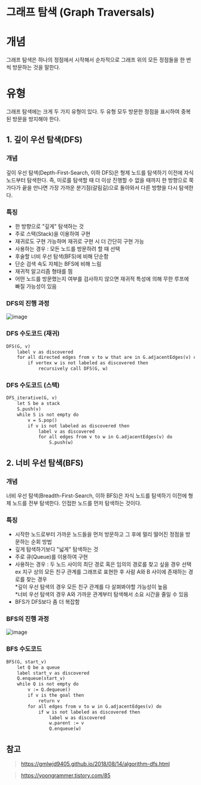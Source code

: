 그래프 탐색 (Graph Traversals)
===


# 개념
그래프 탐색은 하나의 정점에서 시작해서 순차적으로 그래프 위의 모든 정점들을 한 번씩 방문하는 것을 말한다. 

# 유형

그래프 탐색에는 크게 두 가지 유형이 있다. 두 유형 모두 방문한 정점을 표시하여 중복된 방문을 방지해야 한다.

## 1. 깊이 우선 탐색(DFS)

### __개념__
깊이 우선 탐색(Depth-First-Search, 이하 DFS)은 형제 노드를 탐색하기 이전에 자식 노드부터 탐색한다. 즉, 미로를 탐색할 때 더 이상 진행할 수 없을 때까지 한 방향으로 쭉 가다가 끝을 만나면 가장 가까운 분기점(갈림길)으로 돌아와서 다른 방향을 다시 탐색한다.

### __특징__
- 한 방향으로 "깊게" 탐색하는 것
- 주로 스택(Stack)을 이용하여 구현
- 재귀로도 구현 가능하며 재귀로 구현 시 더 간단히 구현 가능
- 사용하는 경우 : 모든 노드를 방문하려 할 때 선택
- 후술할 너비 우선 탐색(BFS)에 비해 단순함
- 단순 검색 속도 자체는 BFS에 비해 느림
- 재귀적 알고리즘 형태를 띔
- 어떤 노드를 방문했는지 여부를 검사하지 않으면 재귀적 특성에 의해 무한 루프에 빠질 가능성이 있음

### __DFS의 진행 과정__
![image](https://user-images.githubusercontent.com/68508521/165319337-3b977b0f-c670-4f0f-92a3-3e68db057cca.png)

### __DFS 수도코드__ (재귀)
```md
DFS(G, v)
    label v as discovered
    for all directed edges from v to w that are in G.adjacentEdges(v) do
        if vertex w is not labeled as discovered then
            recursively call DFS(G, w)
```

### __DFS 수도코드__ (스택)
```md
DFS_iterative(G, v)
    let S be a stack
    S.push(v)
    while S is not empty do
        v = S.pop()
        if v is not labeled as discovered then
            label v as discovered
            for all edges from v to w in G.adjacentEdges(v) do 
                S.push(w)
```

## 2. 너비 우선 탐색(BFS)

### __개념__
너비 우선 탐색(Breadth-First-Search, 이하 BFS)은 자식 노드를 탐색하기 이전에 형제 노드를 전부 탐색한다. 인접한 노드를 먼저 탐색하는 것이다.

### __특징__
- 시작한 노드로부터 가까운 노드들을 먼저 방문하고 그 후에 멀리 떨어진 정점을 방문하는 순회 방법
- 깊게 탐색하기보다 "넓게" 탐색하는 것
- 주로 큐(Queue)를 이용하여 구현
- 사용하는 경우 : 두 노드 사이의 최단 경로 혹은 임의의 경로를 찾고 싶을 경우 선택  
ex 지구 상의 모든 친구 관계를 그래프로 표현한 후 사람 A와 B 사이에 존재하는 경로를 찾는 경우  
*깊이 우선 탐색의 경우 모든 친구 관계를 다 살펴봐야할 가능성이 높음  
*너비 우선 탐색의 경우 A와 가까운 관계부터 탐색해서 소요 시간을 줄일 수 있음
- BFS가 DFS보다 좀 더 복잡함

### __BFS의 진행 과정__
![image](https://user-images.githubusercontent.com/68508521/165323746-0aa493d4-87bf-41da-844b-3bae167591e8.png)

### __BFS 수도코드__
```md
BFS(G, start_v)
    let Q be a queue
    label start_v as discovered
    Q.enqueue(start_v)
    while Q is not empty do
        v := Q.dequeue()
        if v is the goal then
            return v
        for all edges from v to w in G.adjacentEdges(v) do
            if w is not labeled as discovered then
                label w as discovered
                w.parent := v
                Q.enqueue(w)
```

## 참고

> https://gmlwjd9405.github.io/2018/08/14/algorithm-dfs.html

> https://yoongrammer.tistory.com/85
